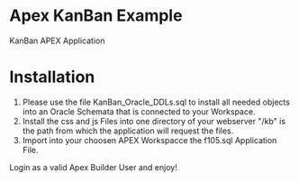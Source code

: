 # Apex KanBan Example

KanBan APEX Application

# Installation

1. Please use the file KanBan_Oracle_DDLs.sql to install all needed objects into an Oracle Schemata that is connected to your Workspace.
2. Install the css and js Files into one directory of your webserver "/kb" is the path from which the application will request the files.
3. Import into your choosen APEX Workspacce the f105.sql Application File.

Login as a valid Apex Builder User and enjoy!

